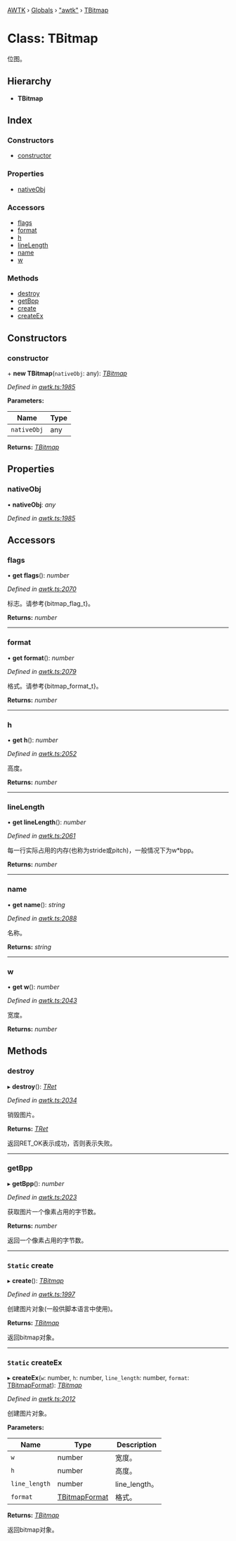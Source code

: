 [AWTK](../README.md) › [Globals](../globals.md) › ["awtk"](../modules/_awtk_.md) › [TBitmap](_awtk_.tbitmap.md)

# Class: TBitmap

位图。

## Hierarchy

* **TBitmap**

## Index

### Constructors

* [constructor](_awtk_.tbitmap.md#constructor)

### Properties

* [nativeObj](_awtk_.tbitmap.md#nativeobj)

### Accessors

* [flags](_awtk_.tbitmap.md#flags)
* [format](_awtk_.tbitmap.md#format)
* [h](_awtk_.tbitmap.md#h)
* [lineLength](_awtk_.tbitmap.md#linelength)
* [name](_awtk_.tbitmap.md#name)
* [w](_awtk_.tbitmap.md#w)

### Methods

* [destroy](_awtk_.tbitmap.md#destroy)
* [getBpp](_awtk_.tbitmap.md#getbpp)
* [create](_awtk_.tbitmap.md#static-create)
* [createEx](_awtk_.tbitmap.md#static-createex)

## Constructors

###  constructor

\+ **new TBitmap**(`nativeObj`: any): *[TBitmap](_awtk_.tbitmap.md)*

*Defined in [awtk.ts:1985](https://github.com/zlgopen/awtk-binding/blob/78b9c61/tools/code_gen/js/output/awtk.ts#L1985)*

**Parameters:**

Name | Type |
------ | ------ |
`nativeObj` | any |

**Returns:** *[TBitmap](_awtk_.tbitmap.md)*

## Properties

###  nativeObj

• **nativeObj**: *any*

*Defined in [awtk.ts:1985](https://github.com/zlgopen/awtk-binding/blob/78b9c61/tools/code_gen/js/output/awtk.ts#L1985)*

## Accessors

###  flags

• **get flags**(): *number*

*Defined in [awtk.ts:2070](https://github.com/zlgopen/awtk-binding/blob/78b9c61/tools/code_gen/js/output/awtk.ts#L2070)*

标志。请参考{bitmap_flag_t}。

**Returns:** *number*

___

###  format

• **get format**(): *number*

*Defined in [awtk.ts:2079](https://github.com/zlgopen/awtk-binding/blob/78b9c61/tools/code_gen/js/output/awtk.ts#L2079)*

格式。请参考{bitmap_format_t}。

**Returns:** *number*

___

###  h

• **get h**(): *number*

*Defined in [awtk.ts:2052](https://github.com/zlgopen/awtk-binding/blob/78b9c61/tools/code_gen/js/output/awtk.ts#L2052)*

高度。

**Returns:** *number*

___

###  lineLength

• **get lineLength**(): *number*

*Defined in [awtk.ts:2061](https://github.com/zlgopen/awtk-binding/blob/78b9c61/tools/code_gen/js/output/awtk.ts#L2061)*

每一行实际占用的内存(也称为stride或pitch)，一般情况下为w*bpp。

**Returns:** *number*

___

###  name

• **get name**(): *string*

*Defined in [awtk.ts:2088](https://github.com/zlgopen/awtk-binding/blob/78b9c61/tools/code_gen/js/output/awtk.ts#L2088)*

名称。

**Returns:** *string*

___

###  w

• **get w**(): *number*

*Defined in [awtk.ts:2043](https://github.com/zlgopen/awtk-binding/blob/78b9c61/tools/code_gen/js/output/awtk.ts#L2043)*

宽度。

**Returns:** *number*

## Methods

###  destroy

▸ **destroy**(): *[TRet](../enums/_awtk_.tret.md)*

*Defined in [awtk.ts:2034](https://github.com/zlgopen/awtk-binding/blob/78b9c61/tools/code_gen/js/output/awtk.ts#L2034)*

销毁图片。

**Returns:** *[TRet](../enums/_awtk_.tret.md)*

返回RET_OK表示成功，否则表示失败。

___

###  getBpp

▸ **getBpp**(): *number*

*Defined in [awtk.ts:2023](https://github.com/zlgopen/awtk-binding/blob/78b9c61/tools/code_gen/js/output/awtk.ts#L2023)*

获取图片一个像素占用的字节数。

**Returns:** *number*

返回一个像素占用的字节数。

___

### `Static` create

▸ **create**(): *[TBitmap](_awtk_.tbitmap.md)*

*Defined in [awtk.ts:1997](https://github.com/zlgopen/awtk-binding/blob/78b9c61/tools/code_gen/js/output/awtk.ts#L1997)*

创建图片对象(一般供脚本语言中使用)。

**Returns:** *[TBitmap](_awtk_.tbitmap.md)*

返回bitmap对象。

___

### `Static` createEx

▸ **createEx**(`w`: number, `h`: number, `line_length`: number, `format`: [TBitmapFormat](../enums/_awtk_.tbitmapformat.md)): *[TBitmap](_awtk_.tbitmap.md)*

*Defined in [awtk.ts:2012](https://github.com/zlgopen/awtk-binding/blob/78b9c61/tools/code_gen/js/output/awtk.ts#L2012)*

创建图片对象。

**Parameters:**

Name | Type | Description |
------ | ------ | ------ |
`w` | number | 宽度。 |
`h` | number | 高度。 |
`line_length` | number | line_length。 |
`format` | [TBitmapFormat](../enums/_awtk_.tbitmapformat.md) | 格式。  |

**Returns:** *[TBitmap](_awtk_.tbitmap.md)*

返回bitmap对象。

